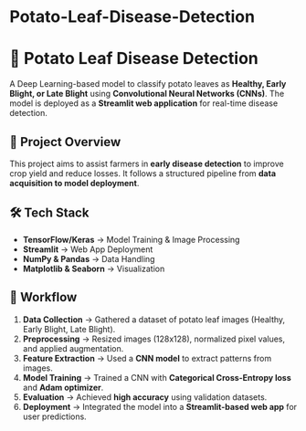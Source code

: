 # Potato-Leaf-Disease-Detection

# 🍃 Potato Leaf Disease Detection  
A Deep Learning-based model to classify potato leaves as **Healthy, Early Blight, or Late Blight** using **Convolutional Neural Networks (CNNs)**. The model is deployed as a **Streamlit web application** for real-time disease detection.  

## 🚀 Project Overview  
This project aims to assist farmers in **early disease detection** to improve crop yield and reduce losses. It follows a structured pipeline from **data acquisition to model deployment**.  

## 🛠️ Tech Stack  
- **TensorFlow/Keras** → Model Training  & Image Processing  
- **Streamlit** → Web App Deployment  
- **NumPy & Pandas** → Data Handling  
- **Matplotlib & Seaborn** → Visualization  

## 📌 Workflow  
1. **Data Collection** → Gathered a dataset of potato leaf images (Healthy, Early Blight, Late Blight).  
2. **Preprocessing** → Resized images (128x128), normalized pixel values, and applied augmentation.  
3. **Feature Extraction** → Used a **CNN model** to extract patterns from images.  
4. **Model Training** → Trained a CNN with **Categorical Cross-Entropy loss** and **Adam optimizer**.  
5. **Evaluation** → Achieved **high accuracy** using validation datasets.  
6. **Deployment** → Integrated the model into a **Streamlit-based web app** for user predictions.  

